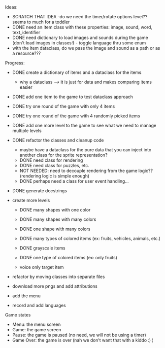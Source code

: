 
Ideas:
- SCRATCH THAT IDEA -do we need the timer/rotate options level?? seems to much for a toddler
- DONE need an Item class with these properties: image, sound, word, text_identifier
- DONE need dictionary to load images and sounds during the game (don't load images in classes!) - toggle language thru some enum
- with the item dataclass, do we pass the image and sound as a path or as a resource???

Progress:
- DONE create a dictionary of items and a dataclass for the items
	- why a dataclass --> it is just for data and makes comparing items easier
- DONE add one item to the game to test dataclass approach
- DONE try one round of the game with only 4 items
- DONE try one round of the game with 4 randomly picked items
- DONE add one more level to the game to see what we need to manage multiple levels
- DONE refactor the classes and cleanup code
	- maybe have a dataclass for the pure data that you can inject into another class for the sprite representation?
	- DONE need class for rendering
	- DONE need class for puzzles, etc.
	- NOT NEEDED: need to decouple rendering from the game logic?? (rendering logic is simple enough)
	- DONE perhaps need a class for user event handling...
- DONE generate docstrings

- create more levels
	- DONE many shapes with one color
	- DONE many shapes with many colors
	- DONE one shape with many colors
	- DONE many types of colored items (ex: fruits, vehicles, animals, etc.)
	- DONE grayscale items
	- DONE one type of colored items (ex: only fruits)


	- voice only target item

- refactor by moving classes into separate files
- download more pngs and add attributions
- add the menu
- record and add languages

Game states
* Menu: the menu screen
* Game: the game screen
* Pause: the game is paused (no need, we will not be using a timer)
* Game Over: the game is over (nah we don't want that with a kiddo :) )

